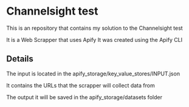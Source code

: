 # Channelsight test

This is an repository that contains my solution to the Channelsight test

It is a Web Scrapper that uses Apify
It was created using the Apify CLI

## Details

The input is located in the apify_storage/key_value_stores/INPUT.json

It contains the URLs that the scrapper will collect data from

The output it will be saved in the apify_storage/datasets folder
